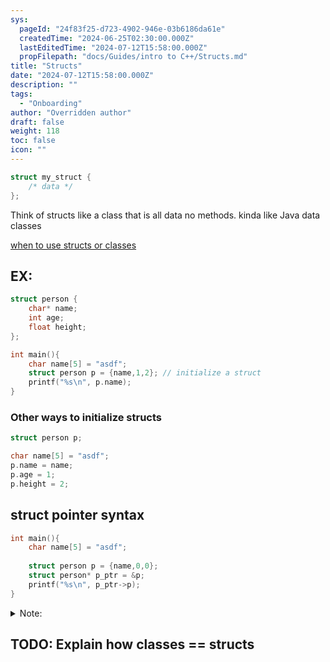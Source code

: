 ```yaml
---
sys:
  pageId: "24f83f25-d723-4902-946e-03b6186da61e"
  createdTime: "2024-06-25T02:30:00.000Z"
  lastEditedTime: "2024-07-12T15:58:00.000Z"
  propFilepath: "docs/Guides/intro to C++/Structs.md"
title: "Structs"
date: "2024-07-12T15:58:00.000Z"
description: ""
tags:
  - "Onboarding"
author: "Overridden author"
draft: false
weight: 118
toc: false
icon: ""
---
```


```cpp
struct my_struct {
    /* data */
};
```

Think of structs like a class that is all data no methods. kinda like Java data classes

[when to use structs or classes](https://stackoverflow.com/questions/54585/when-should-you-use-a-class-vs-a-struct-in-c)

## EX:

```cpp
struct person {
	char* name;
	int age;
	float height;
};

int main(){
    char name[5] = "asdf";
	struct person p = {name,1,2}; // initialize a struct
    printf("%s\n", p.name);
}
```

### Other ways to initialize structs

```cpp
struct person p;

char name[5] = "asdf";
p.name = name;
p.age = 1;
p.height = 2;
```

## struct pointer syntax

```cpp
int main(){
    char name[5] = "asdf";
    
	struct person p = {name,0,0};
	struct person* p_ptr = &p;
	printf("%s\n", p_ptr->p);
}
```

<details>
      <summary>Note:</summary>
      We use the `->` arrow syntax like in classes when struct is a pointer because all a class is is just a struct with some methods bundled in. This is the reason why places like java and python use `this` and `self`. They can be thought of as structs.
  </details>

## TODO: Explain how classes == structs 
